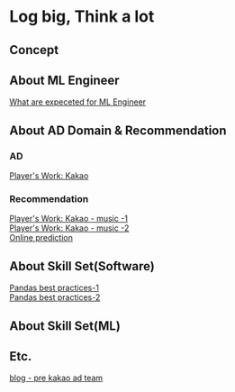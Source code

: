 # Log big, Think a lot

## Concept


## About ML Engineer
[What are expeceted for ML Engineer](https://fall2019.fullstackdeeplearning.com/course-content/ml-teams)

## About AD Domain & Recommendation
### AD
[Player's Work: Kakao](https://tv.kakao.com/channel/3150758/cliplink/391419281?playlistId=209907&metaObjectType=Playlist)

### Recommendation
[Player's Work: Kakao - music -1](https://brunch.co.kr/@kakao-it/282)<br>
[Player's Work: Kakao - music -2](https://brunch.co.kr/@kakao-it/342#)<br>
[Online prediction](https://huyenchip.com/2022/01/02/real-time-machine-learning-challenges-and-solutions.html)<br>

## About Skill Set(Software)
[Pandas best practices-1](https://www.kaggle.com/faressayah/data-science-best-practices-with-pandas-part-1)<br>
[Pandas best practices-2](https://www.kaggle.com/faressayah/data-science-best-practices-with-pandas-part-2)

## About Skill Set(ML)


## Etc.
[blog - pre kakao ad team](https://bahnsville.tistory.com/)
